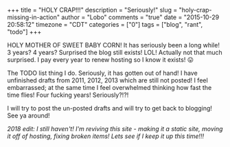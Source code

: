 +++
title = "HOLY CRAP!!!"
description = "Seriously!"
slug = "holy-crap-missing-in-action"
author = "Lobo"
comments = "true"
date = "2015-10-29 20:58:12"
timezone = "CDT"
categories = ["0"]
tags = ["blog", "rant", "todo"]
+++

HOLY MOTHER OF SWEET BABY CORN! It has seriously been a long while! 3 years? 4 years? Surprised the blog still exists! LOL! Actually not that much surprised. I pay every year to renew hosting so I know it exists! :stuck_out_tongue:

The TODO list thing I do. Seriously, it has gotten out of hand! I have unfinished drafts from 2011, 2012, 2013 which are still not posted! I feel embarrassed; at the same time I feel overwhelmed thinking how fast the time flies!
Four fucking years! Seriously?!?!

I will try to post the un-posted drafts and will try to get back to blogging!  See ya around!

_2018 edit: I still haven't! I'm reviving this site - making it a static site, moving it off of hosting, fixing broken items! Lets see if I keep it up this time!!!_

